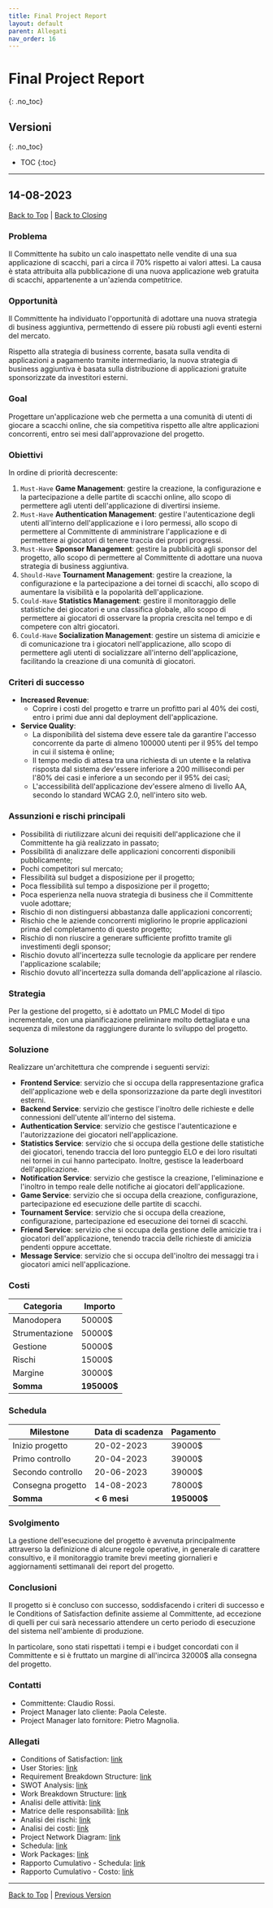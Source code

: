 ```yaml
---
title: Final Project Report
layout: default
parent: Allegati
nav_order: 16
---
```


# Final Project Report
{: .no_toc}

## Versioni
{: .no_toc}

- TOC
{:toc}

---

## 14-08-2023

[Back to Top](#top) |
[Back to Closing](/pm/5-closing#final-project-report)

### Problema

Il Committente ha subito un calo inaspettato nelle vendite di una sua applicazione di scacchi, pari a
circa il 70% rispetto ai valori attesi. La causa è stata attribuita alla pubblicazione di una nuova applicazione web
gratuita di scacchi, appartenente a un'azienda competitrice.

### Opportunità

Il Committente ha individuato l'opportunità di adottare una nuova strategia di business aggiuntiva,
permettendo di essere più robusti agli eventi esterni del mercato.

Rispetto alla strategia di business corrente, basata sulla vendita di applicazioni a pagamento tramite intermediario,
la nuova strategia di business aggiuntiva è basata sulla distribuzione di applicazioni gratuite sponsorizzate da
investitori esterni.

### Goal

Progettare un'applicazione web che permetta a una comunità di utenti di giocare a scacchi online, che sia
competitiva rispetto alle altre applicazioni concorrenti, entro sei mesi dall'approvazione del progetto.

### Obiettivi

In ordine di priorità decrescente:
1. `Must-Have` **Game Management**: gestire la creazione, la configurazione e la partecipazione a delle partite di
   scacchi online, allo scopo di permettere agli utenti dell'applicazione di divertirsi insieme.
2. `Must-Have` **Authentication Management**: gestire l'autenticazione degli utenti all'interno dell'applicazione e i
   loro permessi, allo scopo di permettere al Committente di amministrare l'applicazione e di permettere ai giocatori di
   tenere traccia dei propri progressi.
3. `Must-Have` **Sponsor Management**: gestire la pubblicità agli sponsor del progetto, allo scopo di permettere al
   Committente di adottare una nuova strategia di business aggiuntiva.
4. `Should-Have` **Tournament Management**: gestire la creazione, la configurazione e la partecipazione a dei tornei di
   scacchi, allo scopo di aumentare la visibilità e la popolarità dell'applicazione.
5. `Could-Have` **Statistics Management**: gestire il monitoraggio delle statistiche dei giocatori e una classifica
   globale, allo scopo di permettere ai giocatori di osservare la propria crescita nel tempo e di competere con altri
   giocatori.
6. `Could-Have` **Socialization Management**: gestire un sistema di amicizie e di comunicazione tra i giocatori
   nell'applicazione, allo scopo di permettere agli utenti di socializzare all'interno dell'applicazione, facilitando la
   creazione di una comunità di giocatori.

### Criteri di successo

- **Increased Revenue**:
    - Coprire i costi del progetto e trarre un profitto pari al 40% dei costi, entro i primi due anni dal deployment
      dell'applicazione.
- **Service Quality**:
    - La disponibilità del sistema deve essere tale da garantire l'accesso concorrente da parte di almeno 100000 utenti
      per il 95% del tempo in cui il sistema è online;
    - Il tempo medio di attesa tra una richiesta di un utente e la relativa risposta dal sistema dev'essere inferiore a
      200 millisecondi per l'80% dei casi e inferiore a un secondo per il 95% dei casi;
    - L'accessibilità dell'applicazione dev'essere almeno di livello AA, secondo lo standard WCAG 2.0, nell'intero sito
      web.

### Assunzioni e rischi principali

- Possibilità di riutilizzare alcuni dei requisiti dell'applicazione che il Committente ha già realizzato in passato;
- Possibilità di analizzare delle applicazioni concorrenti disponibili pubblicamente;
- Pochi competitori sul mercato;
- Flessibilità sul budget a disposizione per il progetto;
- Poca flessibilità sul tempo a disposizione per il progetto;
- Poca esperienza nella nuova strategia di business che il Committente vuole adottare;
- Rischio di non distinguersi abbastanza dalle applicazioni concorrenti;
- Rischio che le aziende concorrenti migliorino le proprie applicazioni prima del completamento di questo progetto;
- Rischio di non riuscire a generare sufficiente profitto tramite gli investimenti degli sponsor;
- Rischio dovuto all'incertezza sulle tecnologie da applicare per rendere l'applicazione scalabile;
- Rischio dovuto all'incertezza sulla domanda dell'applicazione al rilascio.

### Strategia

Per la gestione del progetto, si è adottato un PMLC Model di tipo incrementale, con una pianificazione preliminare molto
dettagliata e una sequenza di milestone da raggiungere durante lo sviluppo del progetto.

### Soluzione

Realizzare un'architettura che comprende i seguenti servizi:
- **Frontend Service**: servizio che si occupa della rappresentazione grafica dell'applicazione web e della
  sponsorizzazione da parte degli investitori esterni.
- **Backend Service**: servizio che gestisce l'inoltro delle richieste e delle connessioni dell'utente all'interno del
  sistema.
- **Authentication Service**: servizio che gestisce l'autenticazione e l'autorizzazione dei giocatori nell'applicazione.
- **Statistics Service**: servizio che si occupa della gestione delle statistiche dei giocatori, tenendo traccia del
  loro punteggio ELO e dei loro risultati nei tornei in cui hanno partecipato. Inoltre, gestisce la leaderboard
  dell'applicazione.
- **Notification Service**: servizio che gestisce la creazione, l'eliminazione e l'inoltro in tempo reale delle
  notifiche ai giocatori dell'applicazione.
- **Game Service**: servizio che si occupa della creazione, configurazione, partecipazione ed esecuzione delle partite
  di scacchi.
- **Tournament Service**: servizio che si occupa della creazione, configurazione, partecipazione ed esecuzione dei
  tornei di scacchi.
- **Friend Service**: servizio che si occupa della gestione delle amicizie tra i giocatori dell'applicazione, tenendo
  traccia delle richieste di amicizia pendenti oppure accettate.
- **Message Service**: servizio che si occupa dell'inoltro dei messaggi tra i giocatori amici nell'applicazione.

### Costi

| Categoria      | Importo     |
|----------------|-------------|
| Manodopera     | 50000$      |
| Strumentazione | 50000$      |
| Gestione       | 50000$      |
| Rischi         | 15000$      |
| Margine        | 30000$      |
| **Somma**      | **195000$** |

### Schedula

| Milestone         | Data di scadenza | Pagamento   |
|-------------------|------------------|-------------|
| Inizio progetto   | 20-02-2023       | 39000$      |
| Primo controllo   | 20-04-2023       | 39000$      |
| Secondo controllo | 20-06-2023       | 39000$      |
| Consegna progetto | 14-08-2023       | 78000$      |
| **Somma**         | **< 6 mesi**     | **195000$** |

### Svolgimento

La gestione dell'esecuzione del progetto è avvenuta principalmente attraverso la definizione di alcune regole operative,
in generale di carattere consultivo, e il monitoraggio tramite brevi meeting giornalieri e aggiornamenti settimanali dei
report del progetto.

### Conclusioni

Il progetto si è concluso con successo, soddisfacendo i criteri di successo e le Conditions of Satisfaction definite
assieme al Committente, ad eccezione di quelli per cui sarà necessario attendere un certo periodo di esecuzione del
sistema nell'ambiente di produzione.

In particolare, sono stati rispettati i tempi e i budget concordati con il Committente e si è fruttato un margine di
all'incirca 32000$ alla consegna del progetto.

### Contatti

- Committente: Claudio Rossi.
- Project Manager lato cliente: Paola Celeste.
- Project Manager lato fornitore: Pietro Magnolia.

### Allegati

- Conditions of Satisfaction: [link](/pm/attachments/content/cos)
- User Stories: [link](/pm/attachments/content/user-stories)
- Requirement Breakdown Structure: [link](/pm/attachments/content/rbs)
- SWOT Analysis: [link](/pm/attachments/content/swot-analysis)
- Work Breakdown Structure: [link](/pm/attachments/content/wbs)
- Analisi delle attività: [link](/pm/attachments/content/task-analysis)
- Matrice delle responsabilità: [link](/pm/attachments/content/responsibility-matrix)
- Analisi dei rischi: [link](/pm/attachments/content/risk-analysis)
- Analisi dei costi: [link](/pm/attachments/content/cost-analysis)
- Project Network Diagram: [link](https://miro.com/app/board/uXjVM9abzds=/?share_link_id=313338560385)
- Schedula: [link](https://app.asana.com/0/1204894076877574/1204894076877574)
- Work Packages: [link](/pm/attachments/content/work-packages)
- Rapporto Cumulativo - Schedula: [link](/pm/attachments/content/schedule-cumulative-report)
- Rapporto Cumulativo - Costo: [link](/pm/attachments/content/cost-cumulative-report)

---

[Back to Top](#top) |
[Previous Version](#14-08-2023)